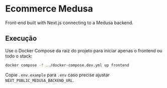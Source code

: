 # Ecommerce Medusa

Front-end built with Next.js connecting to a Medusa backend.

## Execução

Use o Docker Compose da raiz do projeto para iniciar apenas o frontend ou todo o stack:

```bash
docker compose -f ../docker-compose.dev.yml up frontend
```

Copie `.env.example` para `.env` caso precise ajustar `NEXT_PUBLIC_MEDUSA_BACKEND_URL`.
